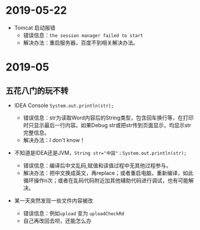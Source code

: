 # 2019-05-22
+  Tomcat 启动报错
   + 错误信息：`the session manager failed to start`
   + 解决办法：重启服务器，百度不到相关解决办法。

# 2019-05
## 五花八门的玩不转

+ IDEA Console `System.out.println(str);`
   + 错误信息：str为读取Word内容后的String类型，包含回车换行等，在打印时只显示最后一行内容。如果Debug str或把str传到页面显示，均显示str完整信息。
   + 解决办法：I don't know！


+ 不知道是IDEA还是JVM，`String str="中国"；System.out.println(str);`
   + 错误信息：编译后中文乱码,赋值和读值过程中无其他过程参与。
   + 解决办法：把中文换成英文，再replace；或者重启电脑，重新编译，如此循环操作n次；或者在乱码代码附近加其他辅助代码进行调试，也有可能解决。
   
   
+ 某一天突然发现一些文件内容被改
   + 错误信息：例如`upload` 变为 `uploadCheckRd`
   + 自己再改回去呗，还能怎么办



